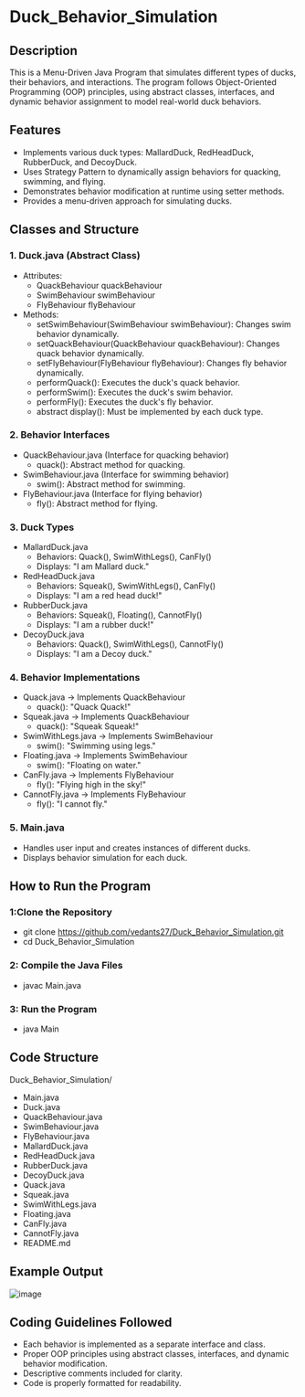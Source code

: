 # Duck_Behavior_Simulation


## Description
This is a Menu-Driven Java Program that simulates different types of ducks, their behaviors, and interactions. The program follows Object-Oriented Programming (OOP) principles, using abstract classes, interfaces, and dynamic behavior assignment to model real-world duck behaviors.


## Features
- Implements various duck types: MallardDuck, RedHeadDuck, RubberDuck, and DecoyDuck.
- Uses Strategy Pattern to dynamically assign behaviors for quacking, swimming, and flying.
- Demonstrates behavior modification at runtime using setter methods.
- Provides a menu-driven approach for simulating ducks.


## Classes and Structure
  ### 1. Duck.java (Abstract Class)
  - Attributes:
    - QuackBehaviour quackBehaviour
    - SwimBehaviour swimBehaviour
    - FlyBehaviour flyBehaviour
  - Methods:
    - setSwimBehaviour(SwimBehaviour swimBehaviour): Changes swim behavior dynamically.
    - setQuackBehaviour(QuackBehaviour quackBehaviour): Changes quack behavior dynamically.
    - setFlyBehaviour(FlyBehaviour flyBehaviour): Changes fly behavior dynamically.
    - performQuack(): Executes the duck's quack behavior.
    - performSwim(): Executes the duck's swim behavior.
    - performFly(): Executes the duck's fly behavior.
    - abstract display(): Must be implemented by each duck type.
      
 ### 2. Behavior Interfaces
   - QuackBehaviour.java (Interface for quacking behavior)
       - quack(): Abstract method for quacking.
   - SwimBehaviour.java (Interface for swimming behavior)
       - swim(): Abstract method for swimming.
   - FlyBehaviour.java (Interface for flying behavior)
       - fly(): Abstract method for flying.
    
 ### 3. Duck Types
   - MallardDuck.java
       - Behaviors: Quack(), SwimWithLegs(), CanFly()
       - Displays: "I am Mallard duck."
   - RedHeadDuck.java
       - Behaviors: Squeak(), SwimWithLegs(), CanFly()
       - Displays: "I am a red head duck!"
   - RubberDuck.java
       - Behaviors: Squeak(), Floating(), CannotFly()
       - Displays: "I am a rubber duck!"
  - DecoyDuck.java
       - Behaviors: Quack(), SwimWithLegs(), CannotFly()
       - Displays: "I am a Decoy duck."

 ### 4. Behavior Implementations
   - Quack.java → Implements QuackBehaviour
       - quack(): "Quack Quack!"
   - Squeak.java → Implements QuackBehaviour
       - quack(): "Squeak Squeak!"
   - SwimWithLegs.java → Implements SwimBehaviour
       - swim(): "Swimming using legs."
   - Floating.java → Implements SwimBehaviour
       - swim(): "Floating on water."
   - CanFly.java → Implements FlyBehaviour
       - fly(): "Flying high in the sky!"
   - CannotFly.java → Implements FlyBehaviour
       - fly(): "I cannot fly."

### 5. Main.java
   - Handles user input and creates instances of different ducks.
   - Displays behavior simulation for each duck.


## How to Run the Program
  ### 1:Clone the Repository
   - git clone https://github.com/vedants27/Duck_Behavior_Simulation.git
   - cd Duck_Behavior_Simulation
 ### 2: Compile the Java Files
  - javac Main.java
### 3: Run the Program
  - java Main

  
## Code Structure

Duck_Behavior_Simulation/
- Main.java
- Duck.java
- QuackBehaviour.java
- SwimBehaviour.java
- FlyBehaviour.java
- MallardDuck.java
- RedHeadDuck.java
- RubberDuck.java
- DecoyDuck.java
- Quack.java
- Squeak.java
- SwimWithLegs.java
- Floating.java
- CanFly.java
- CannotFly.java
- README.md

 
## Example Output

![image](https://github.com/user-attachments/assets/1c917fa0-5eeb-4e2b-8228-dd229df0673f)


## Coding Guidelines Followed
  - Each behavior is implemented as a separate interface and class.
  - Proper OOP principles using abstract classes, interfaces, and dynamic behavior modification.
  - Descriptive comments included for clarity.
  - Code is properly formatted for readability.

  
